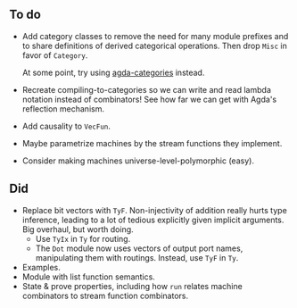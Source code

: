 ## To do

*   Add category classes to remove the need for many module prefixes and to share definitions of derived categorical operations.
    Then drop `Misc` in favor of `Category`.

    At some point, try using [agda-categories](https://github.com/agda/agda-categories) instead.
*   Recreate compiling-to-categories so we can write and read lambda notation instead of combinators!
    See how far we can get with Agda's reflection mechanism.
*   Add causality to `VecFun`.

*   Maybe parametrize machines by the stream functions they implement.
*   Consider making machines universe-level-polymorphic (easy).

## Did

*   Replace bit vectors with `TyF`.
    Non-injectivity of addition really hurts type inference, leading to a lot of tedious explicitly given implicit arguments.
    Big overhaul, but worth doing.
    *   Use `TyIx` in `Ty` for routing.
    *   The `Dot` module now uses vectors of output port names, manipulating them with routings.
        Instead, use `TyF` in `Ty`.
*   Examples.
*   Module with list function semantics.
*   State & prove properties, including how `run` relates machine combinators to stream function combinators.
